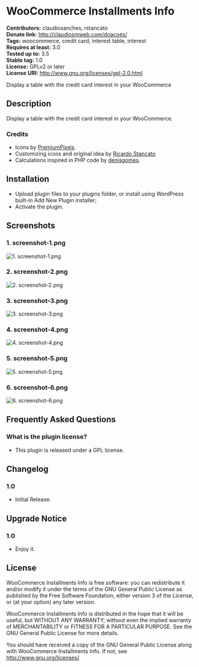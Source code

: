# WooCommerce Installments Info #
**Contributors:** claudiosanches, rstancato  
**Donate link:** http://claudiosmweb.com/doacoes/  
**Tags:** woocommerce, credit card, interest table, interest  
**Requires at least:** 3.0  
**Tested up to:** 3.5  
**Stable tag:** 1.0  
**License:** GPLv2 or later  
**License URI:** http://www.gnu.org/licenses/gpl-2.0.html  

Display a table with the credit card interest in your WooCommerce

## Description ##

Display a table with the credit card interest in your WooCommerce.

### Credits ###

* Icons by [PremiumPixels](http://www.premiumpixels.com/).
* Customizing icons and original idea by [Ricardo Stancato](http://www.ricardo.stancato.com.br)
* Calculations inspired in PHP code by [denisgomes](http://www.denisgomes.com.br).

## Installation ##

* Upload plugin files to your plugins folder, or install using WordPress built-in Add New Plugin installer;
* Activate the plugin.

## Screenshots ##

### 1. screenshot-1.png ###
![1. screenshot-1.png](http://s.wordpress.org/extend/plugins/woocommerce-installments-info/screenshot-1.png)

### 2. screenshot-2.png ###
![2. screenshot-2.png](http://s.wordpress.org/extend/plugins/woocommerce-installments-info/screenshot-2.png)

### 3. screenshot-3.png ###
![3. screenshot-3.png](http://s.wordpress.org/extend/plugins/woocommerce-installments-info/screenshot-3.png)

### 4. screenshot-4.png ###
![4. screenshot-4.png](http://s.wordpress.org/extend/plugins/woocommerce-installments-info/screenshot-4.png)

### 5. screenshot-5.png ###
![5. screenshot-5.png](http://s.wordpress.org/extend/plugins/woocommerce-installments-info/screenshot-5.png)

### 6. screenshot-6.png ###
![6. screenshot-6.png](http://s.wordpress.org/extend/plugins/woocommerce-installments-info/screenshot-6.png)


## Frequently Asked Questions ##

### What is the plugin license? ###

* This plugin is released under a GPL license.

## Changelog ##

### 1.0 ###

* Initial Release.

## Upgrade Notice ##

### 1.0 ###

* Enjoy it.

## License ##

WooCommerce Installments Info is free software: you can redistribute it and/or modify it under the terms of the GNU General Public License as published by the Free Software Foundation, either version 3 of the License, or (at your option) any later version.

WooCommerce Installments Info is distributed in the hope that it will be useful, but WITHOUT ANY WARRANTY; without even the implied warranty of
MERCHANTABILITY or FITNESS FOR A PARTICULAR PURPOSE. See the GNU General Public License for more details.

You should have received a copy of the GNU General Public License along with WooCommerce Installments Info. If not, see <http://www.gnu.org/licenses/>.
